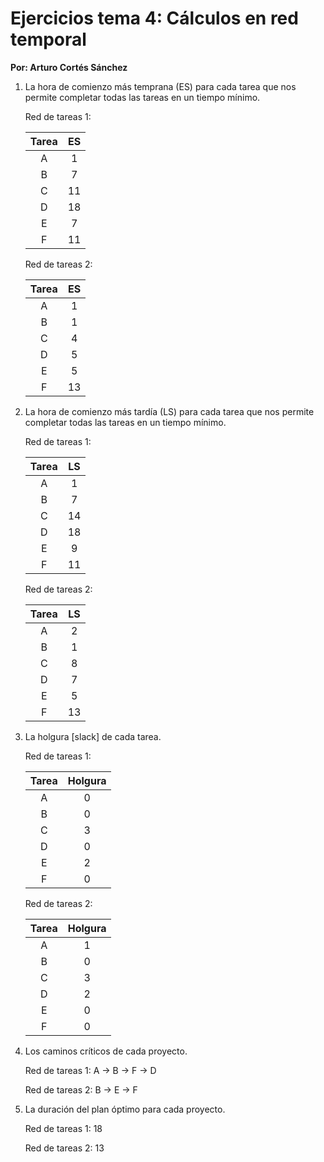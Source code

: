 # Ejercicios tema 4: Cálculos en red temporal

**Por: Arturo Cortés Sánchez**

1. La hora de comienzo más temprana (ES) para cada  tarea que nos permite completar todas las tareas en  un tiempo mínimo.

   Red de tareas 1:

   | Tarea |  ES  |
   | :---: | :--: |
   |   A   |  1   |
   |   B   |  7   |
   |   C   |  11  |
   |   D   |  18  |
   |   E   |  7   |
   |   F   |  11  |

   Red de tareas 2:

   | Tarea |  ES  |
   | :---: | :--: |
   |   A   |  1   |
   |   B   |  1   |
   |   C   |  4   |
   |   D   |  5   |
   |   E   |  5   |
   |   F   |  13  |

   

2. La hora de comienzo más tardía (LS) para cada tarea  que nos permite completar todas las tareas en un  tiempo mínimo.

   Red de tareas 1:

   | Tarea |  LS  |
   | :---: | :--: |
   |   A   |  1   |
   |   B   |  7   |
   |   C   |  14  |
   |   D   |  18  |
   |   E   |  9   |
   |   F   |  11  |

   Red de tareas 2:

   | Tarea |  LS  |
   | :---: | :--: |
   |   A   |  2   |
   |   B   |  1   |
   |   C   |  8   |
   |   D   |  7   |
   |   E   |  5   |
   |   F   |  13  |

   

3. La holgura [slack] de cada tarea.

   Red de tareas 1:

   | Tarea | Holgura |
   | :---: | :-----: |
   |   A   |    0    |
   |   B   |    0    |
   |   C   |    3    |
   |   D   |    0    |
   |   E   |    2    |
   |   F   |    0    |

   Red de tareas 2:

   | Tarea | Holgura |
   | :---: | :-----: |
   |   A   |    1    |
   |   B   |    0    |
   |   C   |    3    |
   |   D   |    2    |
   |   E   |    0    |
   |   F   |    0    |


4. Los caminos críticos de cada proyecto.

   Red de tareas 1: A -> B -> F -> D

   Red de tareas 2: B -> E -> F

5. La duración del plan óptimo para cada proyecto.

   Red de tareas 1: 18

   Red de tareas 2: 13